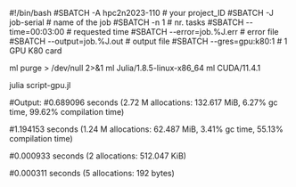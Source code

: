 #!/bin/bash
#SBATCH -A hpc2n2023-110     # your project_ID
#SBATCH -J job-serial        # name of the job
#SBATCH -n 1                 # nr. tasks
#SBATCH --time=00:03:00      # requested time
#SBATCH --error=job.%J.err   # error file
#SBATCH --output=job.%J.out  # output file
#SBATCH --gres=gpu:k80:1     # 1 GPU K80 card

ml purge  > /dev/null 2>&1
ml Julia/1.8.5-linux-x86_64
ml CUDA/11.4.1

julia script-gpu.jl


#Output:
#0.689096 seconds (2.72 M allocations: 132.617 MiB, 6.27% gc time, 99.62% compilation time)

#1.194153 seconds (1.24 M allocations: 62.487 MiB, 3.41% gc time, 55.13% compilation time)

#0.000933 seconds (2 allocations: 512.047 KiB)

#0.000311 seconds (5 allocations: 192 bytes)
